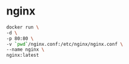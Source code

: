 # nginx

```bash
docker run \
-d \
-p 80:80 \
-v `pwd`/nginx.conf:/etc/nginx/nginx.conf \
--name nginx \
nginx:latest
```
